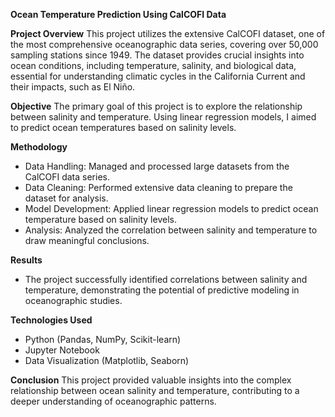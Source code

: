 **Ocean Temperature Prediction Using CalCOFI Data**

**Project Overview**
This project utilizes the extensive CalCOFI dataset, one of the most comprehensive oceanographic data series, covering over 50,000 sampling stations since 1949. The dataset provides crucial insights into ocean conditions, including temperature, salinity, and biological data, essential for understanding climatic cycles in the California Current and their impacts, such as El Niño.

**Objective**
The primary goal of this project is to explore the relationship between salinity and temperature. Using linear regression models, I aimed to predict ocean temperatures based on salinity levels.

**Methodology**
- Data Handling: Managed and processed large datasets from the CalCOFI data series.
- Data Cleaning: Performed extensive data cleaning to prepare the dataset for analysis.
- Model Development: Applied linear regression models to predict ocean temperature based on salinity levels.
- Analysis: Analyzed the correlation between salinity and temperature to draw meaningful conclusions.

**Results**
- The project successfully identified correlations between salinity and temperature, demonstrating the potential of predictive modeling in oceanographic studies.

**Technologies Used**
- Python (Pandas, NumPy, Scikit-learn)
- Jupyter Notebook
- Data Visualization (Matplotlib, Seaborn)

**Conclusion**
This project provided valuable insights into the complex relationship between ocean salinity and temperature, contributing to a deeper understanding of oceanographic patterns.

